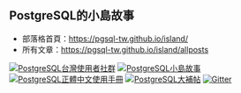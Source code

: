 ## PostgreSQL的小島故事
* 部落格首頁：https://pgsql-tw.github.io/island/
* 所有文章：https://pgsql-tw.github.io/island/allposts

[![PostgreSQL台灣使用者社群](https://img.shields.io/badge/台灣使用者社群-PostgreSQL-blue.svg)](https://postgresql.tw/)
[![PostgreSQL小島故事](https://img.shields.io/badge/小島故事-PostgreSQL-blue.svg)](https://postgresql.tw/island)
[![PostgreSQL正體中文使用手冊](https://img.shields.io/badge/%E6%AD%A3%E9%AB%94%E4%B8%AD%E6%96%87%E4%BD%BF%E7%94%A8%E6%89%8B%E5%86%8A-PostgreSQL-blue.svg)](https://docs.postgresql.tw)
[![PostgreSQL大補帖](https://img.shields.io/badge/大補帖-PostgreSQL-blue.svg)](https://github.com/pgsql-tw/docker)
[![Gitter](https://img.shields.io/gitter/room/pgsql-tw/Lobby.svg)](https://gitter.im/pgsql-tw/Lobby)
